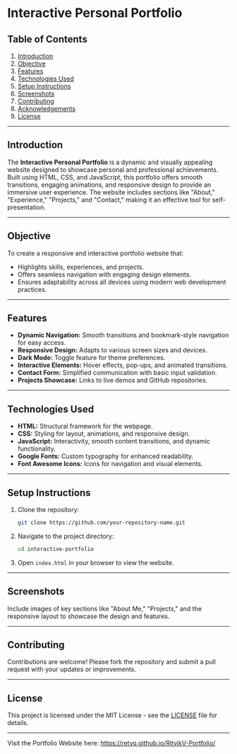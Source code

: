 # Interactive Personal Portfolio

## Table of Contents
1. [Introduction](#introduction)
2. [Objective](#objective)
3. [Features](#features)
4. [Technologies Used](#technologies-used)
5. [Setup Instructions](#setup-instructions)
6. [Screenshots](#screenshots)
7. [Contributing](#contributing)
8. [Acknowledgements](#acknowledgements)
9. [License](#license)

---

## Introduction

The **Interactive Personal Portfolio** is a dynamic and visually appealing website designed to showcase personal and professional achievements. Built using HTML, CSS, and JavaScript, this portfolio offers smooth transitions, engaging animations, and responsive design to provide an immersive user experience. The website includes sections like "About," "Experience," "Projects," and "Contact," making it an effective tool for self-presentation.

---

## Objective

To create a responsive and interactive portfolio website that:
- Highlights skills, experiences, and projects.
- Offers seamless navigation with engaging design elements.
- Ensures adaptability across all devices using modern web development practices.

---

## Features

- **Dynamic Navigation:** Smooth transitions and bookmark-style navigation for easy access.
- **Responsive Design:** Adapts to various screen sizes and devices.
- **Dark Mode:** Toggle feature for theme preferences.
- **Interactive Elements:** Hover effects, pop-ups, and animated transitions.
- **Contact Form:** Simplified communication with basic input validation.
- **Projects Showcase:** Links to live demos and GitHub repositories.

---

## Technologies Used

- **HTML:** Structural framework for the webpage.
- **CSS:** Styling for layout, animations, and responsive design.
- **JavaScript:** Interactivity, smooth content transitions, and dynamic functionality.
- **Google Fonts:** Custom typography for enhanced readability.
- **Font Awesome Icons:** Icons for navigation and visual elements.

---

## Setup Instructions

1. Clone the repository:
   ```bash
   git clone https://github.com/your-repository-name.git
   ```
2. Navigate to the project directory:
   ```bash
   cd interactive-portfolio
   ```
3. Open `index.html` in your browser to view the website.

---

## Screenshots

Include images of key sections like "About Me," "Projects," and the responsive layout to showcase the design and features.

---

## Contributing

Contributions are welcome! Please fork the repository and submit a pull request with your updates or improvements.

---

## License

This project is licensed under the MIT License - see the [LICENSE](LICENSE) file for details.

--- 
Visit the Portfolio Website here: https://retvq.github.io/RitvikV-Portfolio/
